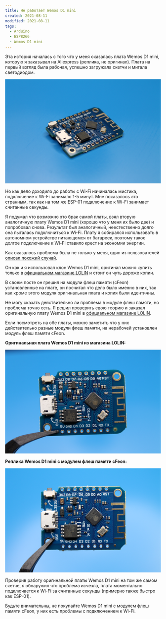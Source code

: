 ```yaml
---
title: Не работает Wemos D1 mini
created: 2021-08-11
modified: 2021-08-11
tags:
  - Arduino
  - ESP8266
  - Wemos D1 mini
---
```


Эта история началась с того что у меня оказалась плата Wemos D1 mini, которую я заказывал на Aliexpress (реплика, не оригинал).
Плата на первый взгляд была рабочая, успешно загружала скетчи и мигала светодиодом.

![Wemos D1 mini](/posts/fake-board-wemos-d1-mini/wemos_d1_mini_clone_1.jpg)

Но как дело доходило до работы с Wi-Fi начиналась мистика, подключение к Wi-Fi занимало 1-5 минут. Мне показалось это странным, так как на том же ESP-01 подключение к Wi-Fi занимает считанные секунды. 

Я подумал что возможно это брак самой платы, взял вторую аналогичную плату Wemos D1 mini (хорошо что у меня их было две) и попробовал снова. Результат был аналогичный, неестественно долго она пыталась подключиться к Wi-Fi. Плату я собирался использовать в автономном устройстве питающемся от батареек, поэтому такое долгое подключение к Wi-Fi ставило крест на экономии энергии.

Как оказалось проблема была не только у меня, один из пользователей [описал похожий случай](https://github.com/arendst/Tasmota/discussions/11615). 

Он как и я использовал клон Wemos D1 mini, оригинал можно купить только в [официальном магазине LOLIN](https://lolin.aliexpress.ru/) и стоит он чуть дороже копии. 

В своем посте он грешил на модули флеш памяти (cFeon) установленные на плате, он посчитал что дело было именно в них, так как кроме этого модуля оригинальная плата и копия были идентичны.

Не могу сказать действительно ли проблема в модуле флеш памяти, но проблема точно есть. Я решил проверить свою теорию и заказал оригинальную плату Wemos D1 mini в [официальном магазине LOLIN](https://lolin.aliexpress.ru/).

Если посмотреть на обе платы, можно заметить что у них действительно разные модули флеш памяти, на нерабочей установлен модуль флеш памяти cFeon.

**Оригинальная плата Wemos D1 mini из магазина LOLIN:**

![Wemos D1 mini](/posts/overview-wemos-d1-mini/wemos_d1_mini_2.jpg)

**Реплика Wemos D1 mini с модулем флеш памяти cFeon:**

![Wemos D1 mini](/posts/fake-board-wemos-d1-mini/wemos_d1_mini_clone_2.jpg)

Проверив работу оригинальной платы Wemos D1 mini на том же самом скетче, я обнаружил что проблема исчезла, плата моментально подключается к Wi-Fi за считанные секунды (примерно также быстро как ESP-01).

Будьте внимательны, не покупайте Wemos D1 mini с модулем флеш памяти cFeon, у них есть проблемы с подключением к Wi-Fi.